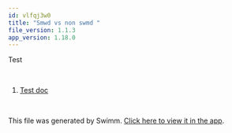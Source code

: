 ```yaml
---
id: vlfqj3w0
title: "Smwd vs non swmd "
file_version: 1.1.3
app_version: 1.18.0
---
```


<!-- Intro - Do not remove this comment -->
Test

<br/>

<!-- Steps - Do not remove this comment -->
1. [Test doc](test-doc.yz3lxtrg.sw.md)


<br/>

This file was generated by Swimm. [Click here to view it in the app](https://swimm-web-app.web.app/repos/Z2l0aHViJTNBJTNBY3NoYXJwLXNoYXVsLXRlc3QlM0ElM0Fzd2ltbWlv/playlists/vlfqj3w0).
